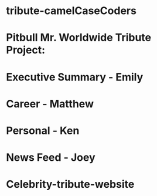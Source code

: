 # tribute-camelCaseCoders
# Pitbull Mr. Worldwide Tribute Project:
# Executive Summary - Emily
# Career - Matthew
# Personal - Ken
# News Feed - Joey
# Celebrity-tribute-website
